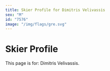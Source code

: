 ```yaml
---
title: Skier Profile for Dimitris Velivassis
sex: "M"
id: "7576"
image: "/img/flags/gre.svg" 
---
```


# Skier Profile

This page is for: Dimitris Velivassis.
    